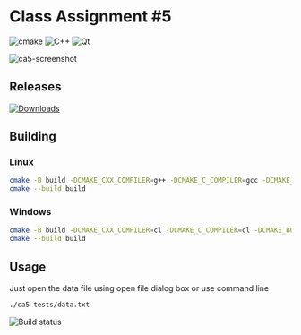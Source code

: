 # Class Assignment #5

![cmake](https://img.shields.io/badge/CMake-064F8C?style=for-the-badge&logo=cmake&logoColor=white) ![C++](https://img.shields.io/badge/c++-%2300599C.svg?style=for-the-badge&logo=c%2B%2B&logoColor=white) ![Qt](https://img.shields.io/badge/Qt-%23217346.svg?style=for-the-badge&logo=Qt&logoColor=white)

![ca5-screenshot](https://github.com/user-attachments/assets/31ffb27c-57d3-49c7-bb22-4b623ccf35f2)

## Releases

[![Downloads](https://custom-icon-badges.demolab.com/badge/-Downloads-darkgreen?style=for-the-badge&logo=downloads&logoColor=white)](https://github.com/ivantaran/ca5/releases)

## Building

### Linux

```bash
cmake -B build -DCMAKE_CXX_COMPILER=g++ -DCMAKE_C_COMPILER=gcc -DCMAKE_BUILD_TYPE=Release
cmake --build build
```

### Windows

```bash
cmake -B build -DCMAKE_CXX_COMPILER=cl -DCMAKE_C_COMPILER=cl -DCMAKE_BUILD_TYPE=Release
cmake --build build
```

## Usage

Just open the data file using open file dialog box
or
use command line

```bash
./ca5 tests/data.txt
```

![Build status](https://github.com/ivantaran/ca5/actions/workflows/main.yml/badge.svg)
